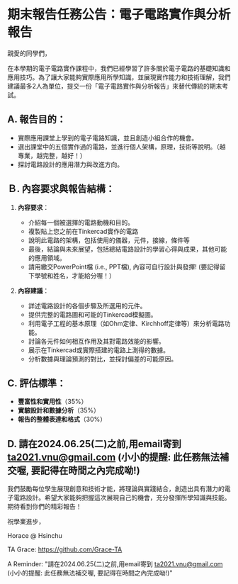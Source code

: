 # 期末報告任務公告：電子電路實作與分析報告

親愛的同學們，

在本學期的電子電路實作課程中，我們已經學習了許多關於電子電路的基礎知識和應用技巧。為了讓大家能夠實際應用所學知識，並展現實作能力和技術理解，我們建議最多2人為單位，提交一份「電子電路實作與分析報告」來替代傳統的期末考試。

## A. 報告目的：
- 實際應用課堂上學到的電子電路知識，並且創造小組合作的機會。
- 選出課堂中的五個實作過的電路，並進行個人架構，原理，技術等說明。（越專業，越完整，越好！）
- 探討電路設計的應用潛力與改進方向。

## Ｂ. 內容要求與報告結構：

1. **內容要求**：
   - 介紹每一個被選擇的電路動機和目的。
   - 複製貼上您之前在Tinkercad實作的電路
   - 說明此電路的架構，包括使用的儀器，元件，接線，條件等 
   - 最後，結論與未來展望，包括總結電路設計的學習心得與成果，其他可能的應用領域。
   - 請用繳交PowerPoint檔 (i.e., PPT檔), 內容可自行設計與發揮! (要記得留下學號和姓名，才能給分喔！）

2. **內容建議**：
   - 詳述電路設計的各個步驟及所選用的元件。
   - 提供完整的電路圖和可能的Tinkercad模擬圖。
   - 利用電子工程的基本原理（如Ohm定律、Kirchhoff定律等）來分析電路功能。
   - 討論各元件如何相互作用及其對電路效能的影響。
   - 展示在Tinkercad或實際搭建的電路上測得的數據。
   - 分析數據與理論預測的對比，並探討偏差的可能原因。

## C. 評估標準：
- **豐富性和實用性**（35%）
- **實驗設計和數據分析**（35%）
- **報告的整體表達和格式**（30%）

## D. 請在2024.06.25(二)之前,用email寄到 ta2021.vnu@gmail.com (小小的提醒: 此任務無法補交喔, 要記得在時間之內完成呦!)

我們鼓勵每位學生展現創意和技術才能，將理論與實踐結合，創造出具有潛力的電子電路設計。希望大家能夠把握這次展現自己的機會，充分發揮所學知識與技能。期待看到你們的精彩報告！

祝學業進步，

Horace @ Hsinchu

TA Grace: https://github.com/Grace-TA

A Reminder: "請在2024.06.25(二)之前,用email寄到 ta2021.vnu@gmail.com (小小的提醒: 此任務無法補交喔, 要記得在時間之內完成呦!)"

